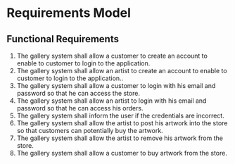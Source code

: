 # Requirements Model

## Functional Requirements

1. The gallery system shall allow a customer to create an account to enable to customer to login to the application.
2. The gallery system shall allow an artist to create an account to enable to customer to login to the application..
3. The gallery system shall allow a customer to login with his email and password so that he can access the store. 
4. The gallery system shall allow an artist to login with his email and password so that he can access his orders. 
5. The gallery system shall inform the user if the credentials are incorrect. 
6. The gallery system shall allow the artist to post his artwork into the store so that customers can potentially buy the artwork.
7. The gallery system shall allow the artist to remove his artwork from the store.
8. The gallery system shall allow a customer to buy artwork from the store.
